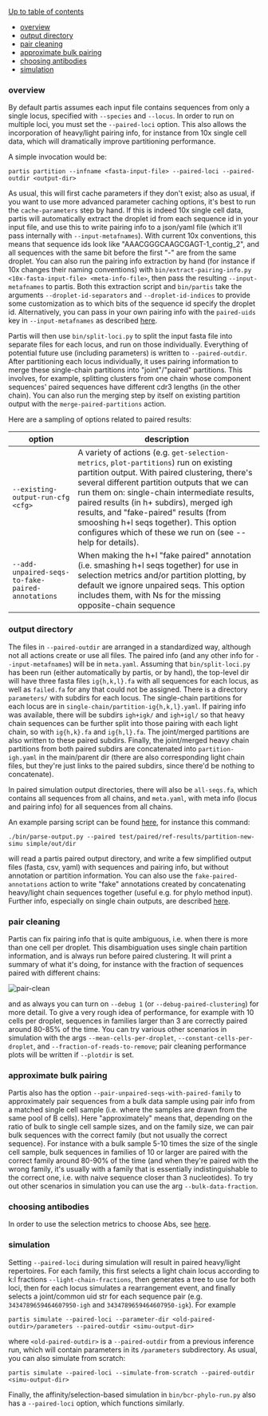 [Up to table of contents](contents.md)

  - [overview](#overview)
  - [output directory](#output-directory)
  - [pair cleaning](#pair-cleaning)
  - [approximate bulk pairing](#approximate-bulk-pairing)
  - [choosing antibodies](#choosing-antibodies)
  - [simulation](#simulation)

### overview

By default partis assumes each input file contains sequences from only a single locus, specified with `--species` and `--locus`.
In order to run on multiple loci, you must set the `--paired-loci` option.
This also allows the incorporation of heavy/light pairing info, for instance from 10x single cell data, which will dramatically improve partitioning performance.

A simple invocation would be:
```
partis partition --infname <fasta-input-file> --paired-loci --paired-outdir <output-dir>
```
As usual, this will first cache parameters if they don't exist; also as usual, if you want to use more advanced parameter caching options, it's best to run the `cache-parameters` step by hand.
If this is indeed 10x single cell data, partis will automatically extract the droplet id from each sequence id in your input file, and use this to write pairing info to a json/yaml file (which it'll pass internally with `--input-metafnames`).
With current 10x conventions, this means that sequence ids look like "AAACGGGCAAGCGAGT-1_contig_2", and all sequences with the same bit before the first "-" are from the same droplet.
You can also run the pairing info extraction by hand (for instance if 10x changes their naming conventions) with `bin/extract-pairing-info.py <10x-fasta-input-file> <meta-info-file>`, then pass the resulting `--input-metafnames` to partis.
Both this extraction script and `bin/partis` take the arguments `--droplet-id-separators` and `--droplet-id-indices` to provide some customization as to which bits of the sequence id specify the droplet id.
Alternatively, you can pass in your own pairing info with the `paired-uids` key in `--input-metafnames` as described [here](subcommands.md#input-meta-info).

Partis will then use `bin/split-loci.py` to split the input fasta file into separate files for each locus, and run on those individually.
Everything of potential future use (including parameters) is written to `--paired-outdir`.
After partitioning each locus individually, it uses pairing information to merge these single-chain partitions into "joint"/"paired" partitions.
This involves, for example, splitting clusters from one chain whose component sequences' paired sequences have different cdr3 lengths (in the other chain).
You can also run the merging step by itself on existing partition output with the `merge-paired-partitions` action.

Here are a sampling of options related to paired results:

| option                   | description
|--------------------------|-----------------------------------------------------------------
| `--existing-output-run-cfg <cfg>` | A variety of actions (e.g. `get-selection-metrics`, `plot-partitions`) run on existing partition output. With paired clustering, there's several different partition outputs that we can run them on: single-chain intermediate results, paired results (in h+<l> subdirs), merged igh results, and "fake-paired" results (from smooshing h+l seqs together). This option configures which of these we run on (see --help for details).
| `--add-unpaired-seqs-to-fake-paired-annotations` | When making the h+l "fake paired" annotation (i.e. smashing h+l seqs together) for use in selection metrics and/or partition plotting, by default we ignore unpaired seqs. This option includes them, with Ns for the missing opposite-chain sequence

### output directory

The files in `--paired-outdir` are arranged in a standardized way, although not all actions create or use all files.
The paired info (and any other info for `--input-metafnames`) will be in `meta.yaml`.
Assuming that `bin/split-loci.py` has been run (either automatically by partis, or by hand), the top-level dir will have three fasta files `ig{h,k,l}.fa` with all sequences for each locus, as well as `failed.fa` for any that could not be assigned.
There is a directory `parameters/` with subdirs for each locus.
The single-chain partitions for each locus are in `single-chain/partition-ig{h,k,l}.yaml`.
If pairing info was available, there will be subdirs `igh+igk/` and `igh+igl/` so that heavy chain sequences can be further split into those pairing with each light chain, so with `ig{h,k}.fa` and `ig{h,l}.fa`.
The joint/merged partitions are also written to these paired subdirs.
Finally, the joint/merged heavy chain partitions from both paired subdirs are concatenated into `partition-igh.yaml` in the main/parent dir (there are also corresponding light chain files, but they're just links to the paired subdirs, since there'd be nothing to concatenate).

In paired simulation output directories, there will also be `all-seqs.fa`, which contains all sequences from all chains, and `meta.yaml`, with meta info (locus and pairing info) for all sequences from all chains.

An example parsing script can be found [here](../bin/parse-output.py), for instance this command:
```
./bin/parse-output.py --paired test/paired/ref-results/partition-new-simu simple/out/dir
```
will read a partis paired output directory, and write a few simplified output files (fasta, csv, yaml) with sequences and pairing info, but without annotation or partition information.
You can also use the `fake-paired-annotations` action to write "fake" annotations created by concatenating heavy/light chain sequences together (useful e.g. for phylo method input).
Further info, especially on single chain outputs, are described [here](output-formats.md).


### pair cleaning

Partis can fix pairing info that is quite ambiguous, i.e. when there is more than one cell per droplet.
This disambiguation uses single chain partition information, and is always run before paired clustering.
It will print a summary of what it's doing, for instance with the fraction of sequences paired with different chains:

![pair-clean](images/pair-clean.png)

and as always you can turn on `--debug 1` (or `--debug-paired-clustering`) for more detail.
To give a very rough idea of performance, for example with 10 cells per droplet, sequences in families larger than 3 are correctly paired around 80-85% of the time.
You can try various other scenarios in simulation with the args `--mean-cells-per-droplet`,  `--constant-cells-per-droplet`, and `--fraction-of-reads-to-remove`; pair cleaning performance plots will be written if `--plotdir` is set.

### approximate bulk pairing

Partis also has the option `--pair-unpaired-seqs-with-paired-family` to approximately pair sequences from a bulk data sample using pair info from a matched single cell sample (i.e. where the samples are drawn from the same pool of B cells).
Here "approximately" means that, depending on the ratio of bulk to single cell sample sizes, and on the family size, we can pair bulk sequences with the correct family (but not usually the correct sequence).
For instance with a bulk sample 5-10 times the size of the single cell sample, bulk sequences in families of 10 or larger are paired with the correct family around 80-90% of the time (and when they're paired with the wrong family, it's usually with a family that is essentially indistinguishable to the correct one, i.e. with naive sequence closer than 3 nucleotides).
To try out other scenarios in simulation you can use the arg `--bulk-data-fraction`.

### choosing antibodies

In order to use the selection metrics to choose Abs, see [here](subcommands.md#choosing-antibodies).

### simulation

Setting `--paired-loci` during simulation will result in paired heavy/light repertoires.
For each family, this first selects a light chain locus according to k:l fractions `--light-chain-fractions`, then generates a tree to use for both loci, then for each locus simulates a rearrangement event, and finally selects a joint/common uid str for each sequence pair (e.g. `3434789659464607950-igh` and `3434789659464607950-igk`).
For example
```
partis simulate --paired-loci --parameter-dir <old-paired-outdir>/parameters --paired-outdir <simu-output-dir>
```
where `<old-paired-outdir>` is a `--paired-outdir` from a previous inference run, which will contain parameters in its `/parameters` subdirectory.
As usual, you can also simulate from scratch:
```
partis simulate --paired-loci --simulate-from-scratch --paired-outdir <simu-output-dir>
```
Finally, the affinity/selection-based simulation in `bin/bcr-phylo-run.py` also has a `--paired-loci` option, which functions similarly.
